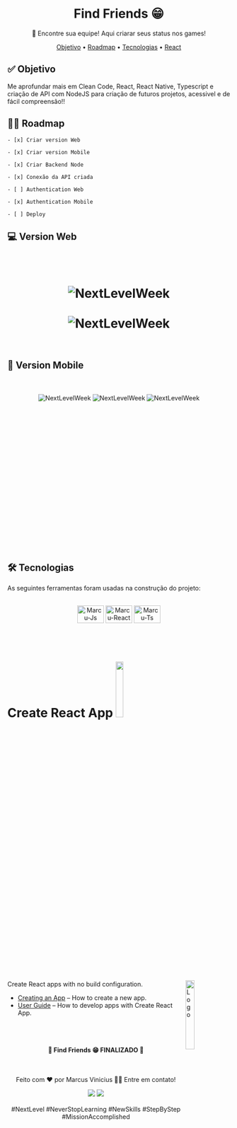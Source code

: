 <h1 align="center">Find Friends 😁</h1>

<p align="center">🚀 Encontre sua equipe! Aqui criarar seus status nos games!</p>

<p align="center">
 <a href="#objetivo">Objetivo</a> •
 <a href="#roadmap">Roadmap</a> • 
 <a href="#tecnologias">Tecnologias</a> •
 <a href="#React">React</a>
</p>

<h2 id="objetivo">✅ Objetivo </h2>

Me aprofundar mais em Clean Code, React, React Native, Typescript e criação de API com NodeJS para criação de futuros projetos, acessivel e de fácil compreensão!!

<h2 id="roadmap">🐱‍🏍 Roadmap</h2>

    - [x] Criar version Web

    - [x] Criar version Mobile

    - [x] Criar Backend Node

    - [x] Conexão da API criada

    - [ ] Authentication Web

    - [x] Authentication Mobile

    - [ ] Deploy



<h2 id="Web"> 💻 Version Web </h2>
<br><br>
<h1 align="center">
    <img align="center" alt="NextLevelWeek" title="#NextLevelWeek" src="./assets/Web Img Ti1.png">
    <br><br>
    <img align="center" alt="NextLevelWeek" title="#NextLevelWeek" src="./assets/Web Img Ti2.png">
</h1>

<br>

<h2 id="Mobile"> 📲 Version Mobile </h2>
<br><br>
<div align="center" style="height: 302px">
    <img align="center" alt="NextLevelWeek" title="#NextLevelWeek" src="./assets/Mobile Img Login Ti1.png">
    <img align="center" alt="NextLevelWeek" title="#NextLevelWeek" src="./assets/Mobile Img Ti1.png">
    <img align="center" alt="NextLevelWeek" title="#NextLevelWeek" src="./assets/Mobile Img Ti2.png">
</div>

<br><br>


<h2 id="tecnologias"> 🛠 Tecnologias </h2>

As seguintes ferramentas foram usadas na construção do projeto:

<br>

<div align="center">
  <img align="center" alt="Marcu-Js" height="40" width="60" src="https://raw.githubusercontent.com/devicons/devicon/master/icons/javascript/javascript-plain.svg">
  <img align="center" alt="Marcu-React" height="40" width="60" src="https://cdn.jsdelivr.net/gh/devicons/devicon/icons/react/react-original.svg">
  <img align="center" alt="Marcu-Ts" height="40" width="60" src="https://cdn.jsdelivr.net/gh/devicons/devicon/icons/typescript/typescript-original.svg">
</div>


<br><br>

<h1 id="React"> Create React App <img src="https://awesome.re/badge.svg" width="18%" /></h1>

<img alt="Logo" align="right" src="https://create-react-app.dev/img/logo.svg" width="20%" />

Create React apps with no build configuration.

- [Creating an App](https://pt-br.reactjs.org/docs/create-a-new-react-app.html) – How to create a new app.
- [User Guide](https://pt-br.reactjs.org/tutorial/tutorial.html) – How to develop apps with Create React App.

<br><br>

<h4 align="center"> 
	🚧  Find Friends 😁 FINALIZADO  🚧
</h4>
<br>
<p align="center">Feito com ❤️ por Marcus Vinicius 👋🏽 Entre em contato!</p>

<div align="center">  
  <a href = "mailto:marcus.editor77@gmail.com"><img src="https://img.shields.io/badge/-Gmail-%23333?style=for-the-badge&logo=gmail&logoColor=white" target="_blank"></a>
  <a href = "https://www.linkedin.com/in/marcus-vinicius-507718228/"><img src="https://img.shields.io/badge/-LinkedIn-%230077B5?style=for-the-badge&logo=linkedin&logoColor=white" target="_blank"></a>
</div>

<br>
<div align="center">  
#NextLevel
#NeverStopLearning
#NewSkills
#StepByStep
#MissionAccomplished
</div>
